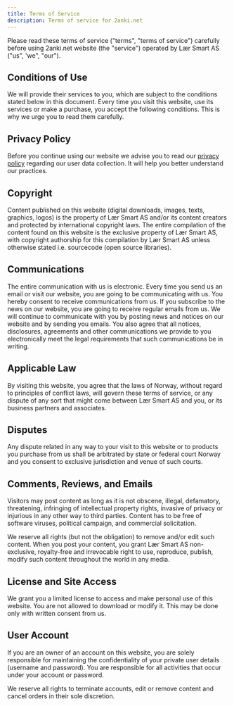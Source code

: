 ```yaml
---
title: Terms of Service
description: Terms of service for 2anki.net
---
```


Please read these terms of service ("terms", "terms of service") carefully before using 2anki.net website (the "service") operated by Lær Smart AS ("us", 'we", "our").

## Conditions of Use

We will provide their services to you, which are subject to the conditions stated below in this document. Every time you visit this website, use its services or make a purchase, you accept the following conditions. This is why we urge you to read them carefully.

## Privacy Policy

Before you continue using our website we advise you to read our [privacy policy](https://alemayhu.notion.site/Privacy-38c6e8238ac04ea9b2485bf488909fd0) regarding our user data collection. It will help you better understand our practices.

## Copyright

Content published on this website (digital downloads, images, texts, graphics, logos) is the property of Lær Smart AS and/or its content creators and protected by international copyright laws. The entire compilation of the content found on this website is the exclusive property of Lær Smart AS, with copyright authorship for this compilation by Lær Smart AS unless otherwise stated i.e. sourcecode (open source libraries).

## Communications

The entire communication with us is electronic. Every time you send us an email or visit our website, you are going to be communicating with us. You hereby consent to receive communications from us. If you subscribe to the news on our website, you are going to receive regular emails from us. We will continue to communicate with you by posting news and notices on our website and by sending you emails. You also agree that all notices, disclosures, agreements and other communications we provide to you electronically meet the legal requirements that such communications be in writing.

## Applicable Law

By visiting this website, you agree that the laws of Norway, without regard to principles of conflict laws, will govern these terms of service, or any dispute of any sort that might come between Lær Smart AS and you, or its business partners and associates.

## Disputes

Any dispute related in any way to your visit to this website or to products you purchase from us shall be arbitrated by state or federal court Norway and you consent to exclusive jurisdiction and venue of such courts.

## Comments, Reviews, and Emails

Visitors may post content as long as it is not obscene, illegal, defamatory, threatening, infringing of intellectual property rights, invasive of privacy or injurious in any other way to third parties. Content has to be free of software viruses, political campaign, and commercial solicitation.

We reserve all rights (but not the obligation) to remove and/or edit such content. When you post your content, you grant Lær Smart AS non-exclusive, royalty-free and irrevocable right to use, reproduce, publish, modify such content throughout the world in any media.

## License and Site Access

We grant you a limited license to access and make personal use of this website. You are not allowed to download or modify it. This may be done only with written consent from us.

## User Account

If you are an owner of an account on this website, you are solely responsible for maintaining the confidentiality of your private user details (username and password). You are responsible for all activities that occur under your account or password.

We reserve all rights to terminate accounts, edit or remove content and cancel orders in their sole discretion.